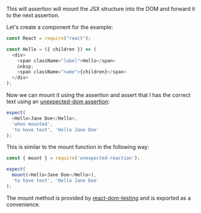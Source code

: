 This will assertion will mount the JSX structure into the DOM and forward it to the next assertion.

Let's create a component for the example:

```js
const React = require("react");

const Hello = ({ children }) => (
  <div>
    <span className="label">Hello</span>
    &nbsp;
    <span className="name">{children}</span>
  </div>
); 
```

Now we can mount it using the assertion and assert that I has the correct text using an [unexpected-dom assertion](https://unexpected.js.org/unexpected-dom/assertions/DOMElement/to-have-text/):

```js
expect(
  <Hello>Jane Doe</Hello>,
  'when mounted',
  'to have text', 'Hello Jane Doe'
);
```

This is similar to the mount function in the following way:

```js
const { mount } = require('unexpected-reaction');

expect(
  mount(<Hello>Jane Doe</Hello>),
  'to have text', 'Hello Jane Doe'
);
```

The mount method is provided by
[react-dom-testing](https://github.com/sunesimonsen/react-dom-testing/)
and is exported as a convenience.
